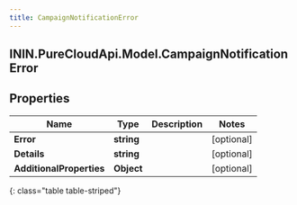 ```yaml
---
title: CampaignNotificationError
---
```

## ININ.PureCloudApi.Model.CampaignNotificationError

## Properties

|Name | Type | Description | Notes|
|------------ | ------------- | ------------- | -------------|
| **Error** | **string** |  | [optional] |
| **Details** | **string** |  | [optional] |
| **AdditionalProperties** | **Object** |  | [optional] |
{: class="table table-striped"}


